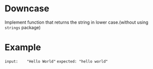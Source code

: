# Downcase

Implement function that returns the string in lower case.(without using ```strings``` package)

# Example

``` input:    "Hello World" ```
``` expected: "hello world" ```